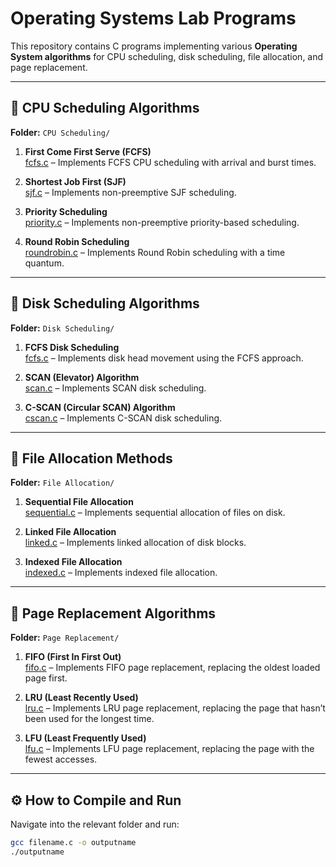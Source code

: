 # Operating Systems Lab Programs

This repository contains C programs implementing various **Operating System algorithms** for CPU scheduling, disk scheduling, file allocation, and page replacement.

---

## 📂 CPU Scheduling Algorithms  
**Folder:** `CPU Scheduling/`

1. **First Come First Serve (FCFS)**  
   [fcfs.c](./CPU%20Scheduling/fcfs.c) – Implements FCFS CPU scheduling with arrival and burst times.

2. **Shortest Job First (SJF)**  
   [sjf.c](./CPU%20Scheduling/sjf.c) – Implements non-preemptive SJF scheduling.

3. **Priority Scheduling**  
   [priority.c](./CPU%20Scheduling/priority.c) – Implements non-preemptive priority-based scheduling.

4. **Round Robin Scheduling**  
   [roundrobin.c](./CPU%20Scheduling/roundrobin.c) – Implements Round Robin scheduling with a time quantum.

---

## 📂 Disk Scheduling Algorithms  
**Folder:** `Disk Scheduling/`

1. **FCFS Disk Scheduling**  
   [fcfs.c](./Disk%20Scheduling/fcfs.c) – Implements disk head movement using the FCFS approach.

2. **SCAN (Elevator) Algorithm**  
   [scan.c](./Disk%20Scheduling/scan.c) – Implements SCAN disk scheduling.

3. **C-SCAN (Circular SCAN) Algorithm**  
   [cscan.c](./Disk%20Scheduling/cscan.c) – Implements C-SCAN disk scheduling.

---

## 📂 File Allocation Methods  
**Folder:** `File Allocation/`

1. **Sequential File Allocation**  
   [sequential.c](./File%20Allocation/sequential.c) – Implements sequential allocation of files on disk.

2. **Linked File Allocation**  
   [linked.c](./File%20Allocation/linked.c) – Implements linked allocation of disk blocks.

3. **Indexed File Allocation**  
   [indexed.c](./File%20Allocation/indexed.c) – Implements indexed file allocation.

---

## 📂 Page Replacement Algorithms  
**Folder:** `Page Replacement/`

1. **FIFO (First In First Out)**  
   [fifo.c](./Page%20Replacement/fifo.c) – Implements FIFO page replacement, replacing the oldest loaded page first.

2. **LRU (Least Recently Used)**  
   [lru.c](./Page%20Replacement/lru.c) – Implements LRU page replacement, replacing the page that hasn’t been used for the longest time.

3. **LFU (Least Frequently Used)**  
   [lfu.c](./Page%20Replacement/lfu.c) – Implements LFU page replacement, replacing the page with the fewest accesses.

---

## ⚙️ How to Compile and Run

Navigate into the relevant folder and run:
```bash
gcc filename.c -o outputname
./outputname
